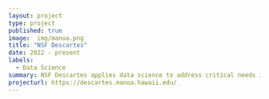 ```yaml
---
layout: project
type: project
published: true
image:  img/manoa.png
title: "NSF Descartes"
date: 2022 - present
labels:
  - Data Science
summary: NSF Descartes applies data science to address critical needs in power, transportation, healthcare, and communications.
projecturl: https://descartes.manoa.hawaii.edu/
---
```

